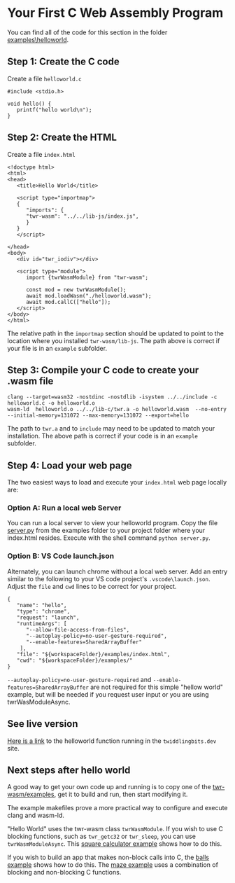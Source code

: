 # Your First C Web Assembly Program
You can find all of the code for this section in the folder [examples\helloworld](https://github.com/twiddlingbits/twr-wasm/tree/main/examples/helloworld).

## Step 1: Create the C code
Create a file `helloworld.c`
~~~
#include <stdio.h>

void hello() {
   printf("hello world\n");
}
~~~

## Step 2: Create the HTML
Create a file `index.html`
~~~
<!doctype html>
<html>
<head>
   <title>Hello World</title>

   <script type="importmap">
   {
      "imports": {
      "twr-wasm": "../../lib-js/index.js",
      }
   }
   </script>

</head>
<body>
   <div id="twr_iodiv"></div>

   <script type="module">
      import {twrWasmModule} from "twr-wasm";
      
      const mod = new twrWasmModule();
      await mod.loadWasm("./helloworld.wasm");
      await mod.callC(["hello"]);
   </script>
</body>
</html>
~~~

The relative path in the `importmap` section should be updated to point to the location where you installed `twr-wasm/lib-js`.  The path above is correct if your file is in an `example` subfolder.

## Step 3: Compile your C code to create your .wasm file
~~~
clang --target=wasm32 -nostdinc -nostdlib -isystem ../../include -c  helloworld.c -o helloworld.o
wasm-ld  helloworld.o ../../lib-c/twr.a -o helloworld.wasm  --no-entry --initial-memory=131072 --max-memory=131072 --export=hello 
~~~

The path to `twr.a` and to `include`  may need to be updated to match your installation.  The above path is correct if your code is in an `example` subfolder.

## Step 4: Load your web page
The two easiest ways to load and execute your `index.html` web page locally are:

### Option A: Run a local web Server
You can run a local server to view your helloworld program.  Copy the file [server.py](https://github.com/twiddlingbits/twr-wasm/blob/main/examples/server.py) from the examples folder to your project folder where your index.html resides.  Execute with the shell command `python server.py`.

### Option B: VS Code launch.json
Alternately, you can launch chrome without a local web server.  Add an entry similar to the following to your VS code project's `.vscode\launch.json`.  Adjust the `file` and `cwd` lines to be correct for your project.
~~~
{
   "name": "hello",
   "type": "chrome",
   "request": "launch",
   "runtimeArgs": [
      "--allow-file-access-from-files",
      "--autoplay-policy=no-user-gesture-required",
      "--enable-features=SharedArrayBuffer"
    ],
   "file": "${workspaceFolder}/examples/index.html",
   "cwd": "${workspaceFolder}/examples/"
}
~~~

`--autoplay-policy=no-user-gesture-required` and `--enable-features=SharedArrayBuffer` are not required for this simple "hellow world" example, but will be needed if you request user input or you are using twrWasModuleAsync.

## See live version
[Here is a link](/examples/helloworld/index.html) to the helloworld function running in the `twiddlingbits.dev` site.

## Next steps after hello world
A good way to get your own code up and running is to copy one of the [twr-wasm/examples](../examples/examples-overview.md), get it to build and run, then start modifying it.  

The example makefiles prove a more practical way to configure and execute clang and wasm-ld.

"Hello World" uses the twr-wasm class `twrWasmModule`.   If you wish to use C blocking functions, such as `twr_getc32` or `twr_sleep`, you can use `twrWasmModuleAsync`.  This [square calculator example](../examples/examples-stdio-div.md) shows how to do this.  

If you wish to build an app that makes non-block calls into C, the [balls example](../examples/examples-balls.md) shows how to do this. The [maze example](../examples/examples-maze.md) uses a combination of blocking and non-blocking C functions.

